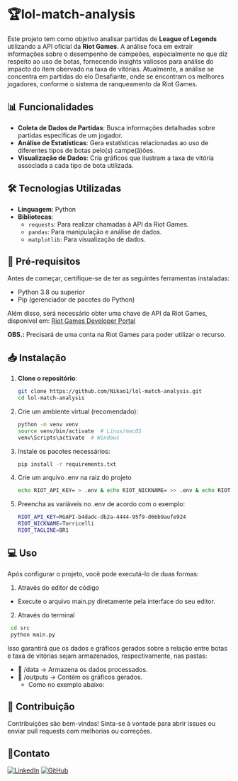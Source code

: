 # 🏆lol-match-analysis

Este projeto tem como objetivo analisar partidas de **League of Legends** utilizando a API oficial da **Riot Games**. A análise foca em extrair informações sobre o desempenho de campeões, especialmente no que diz respeito ao uso de botas, fornecendo insights valiosos para análise do impacto do item obervado na taxa de vitórias.
Atualmente, a análise se concentra em partidas do elo Desafiante, onde se encontram os melhores jogadores, conforme o sistema de ranqueamento da Riot Games.

## 📊 Funcionalidades

- **Coleta de Dados de Partidas**: Busca informações detalhadas sobre partidas específicas de um jogador.
- **Análise de Estatísticas**: Gera estatísticas relacionadas ao uso de diferentes tipos de botas pelo(s) campe(ã)ões.
- **Visualização de Dados**: Cria gráficos que ilustram a taxa de vitória associada a cada tipo de bota utilizada.

## 🛠 Tecnologias Utilizadas

- **Linguagem**: Python
- **Bibliotecas**:
  - `requests`: Para realizar chamadas à API da Riot Games.
  - `pandas`: Para manipulação e análise de dados.
  - `matplotlib`: Para visualização de dados.

## 🚀 Pré-requisitos

Antes de começar, certifique-se de ter as seguintes ferramentas instaladas:

- Python 3.8 ou superior
- Pip (gerenciador de pacotes do Python)

Além disso, será necessário obter uma chave de API da Riot Games, disponível em: [Riot Games Developer Portal](https://developer.riotgames.com/)

**OBS.:** Precisará de uma conta na Riot Games para poder utilizar o recurso.

## 📥 Instalação

1. **Clone o repositório**:

   ```bash
   git clone https://github.com/Nikao1/lol-match-analysis.git
   cd lol-match-analysis

2. Crie um ambiente virtual (recomendado):

   ```bash
   python -m venv venv
   source venv/bin/activate  # Linux/macOS
   venv\Scripts\activate  # Windows


3. Instale os pacotes necessários:

   ```bash
   pip install -r requirements.txt

4. Crie um arquivo .env na raiz do projeto
   
   ```bash
   echo RIOT_API_KEY= > .env & echo RIOT_NICKNAME= >> .env & echo RIOT_TAGLINE= >> .env

5. Preencha as variáveis no .env de acordo com o exemplo:
   ```bash
   RIOT_API_KEY=RGAPI-b4dadc-db2a-4444-95f9-d66b9aufe924
   RIOT_NICKNAME=Torricelli
   RIOT_TAGLINE=BR1

## 💻 Uso
Após configurar o projeto, você pode executá-lo de duas formas:

1. Através do editor de código
-  Execute o arquivo main.py diretamente pela interface do seu editor.

2. Através do terminal

  ```bash
   cd src
   python main.py
   ```

Isso garantirá que os dados e gráficos gerados sobre a relação entre botas e taxa de vitórias sejam armazenados, respectivamente, nas pastas:

-  📁 /data → Armazena os dados processados.
-  📁 /outputs → Contém os gráficos gerados.
   - Como no exemplo abaixo:
   

## 🤝 Contribuição
Contribuições são bem-vindas! Sinta-se à vontade para abrir issues ou enviar pull requests com melhorias ou correções.

## 📱Contato

[![LinkedIn](https://img.shields.io/badge/LinkedIn-0077B5?style=for-the-badge&logo=linkedin&logoColor=white)](https://www.linkedin.com/in/nikolas-araujo/)
[![GitHub](https://img.shields.io/badge/GitHub-181717?style=for-the-badge&logo=github&logoColor=white)](https://github.com/Nikao1)

